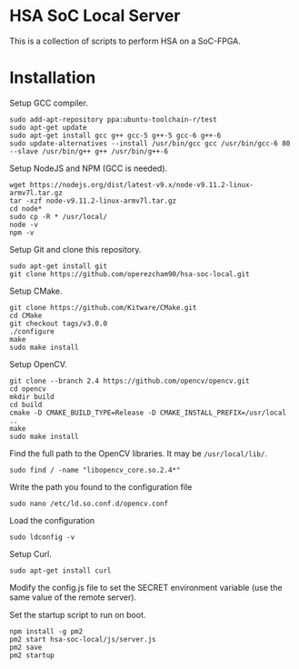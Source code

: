 # HSA SoC Local Server
This is a collection of scripts to perform HSA on a SoC-FPGA.

# Installation

Setup GCC compiler.

```
sudo add-apt-repository ppa:ubuntu-toolchain-r/test
sudo apt-get update
sudo apt-get install gcc g++ gcc-5 g++-5 gcc-6 g++-6
sudo update-alternatives --install /usr/bin/gcc gcc /usr/bin/gcc-6 80 --slave /usr/bin/g++ g++ /usr/bin/g++-6
```

Setup NodeJS and NPM (GCC is needed).

```
wget https://nodejs.org/dist/latest-v9.x/node-v9.11.2-linux-armv7l.tar.gz
tar -xzf node-v9.11.2-linux-armv7l.tar.gz
cd node*
sudo cp -R * /usr/local/
node -v
npm -v
```

Setup Git and clone this repository.

```
sudo apt-get install git
git clone https://github.com/operezcham90/hsa-soc-local.git
```

Setup CMake.

```
git clone https://github.com/Kitware/CMake.git
cd CMake
git checkout tags/v3.0.0
./configure
make
sudo make install
```

Setup OpenCV.

```
git clone --branch 2.4 https://github.com/opencv/opencv.git
cd opencv
mkdir build
cd build
cmake -D CMAKE_BUILD_TYPE=Release -D CMAKE_INSTALL_PREFIX=/usr/local ..
make
sudo make install
```

Find the full path to the OpenCV libraries. It may be `/usr/local/lib/`.

```
sudo find / -name "libopencv_core.so.2.4*"
```

Write the path you found to the configuration file

```
sudo nano /etc/ld.so.conf.d/opencv.conf
```

Load the configuration

```
sudo ldconfig -v
```

Setup Curl.

```
sudo apt-get install curl
```

Modify the config.js file to set the SECRET environment variable (use the same value of the remote server).

Set the startup script to run on boot.

```
npm install -g pm2
pm2 start hsa-soc-local/js/server.js
pm2 save
pm2 startup
```